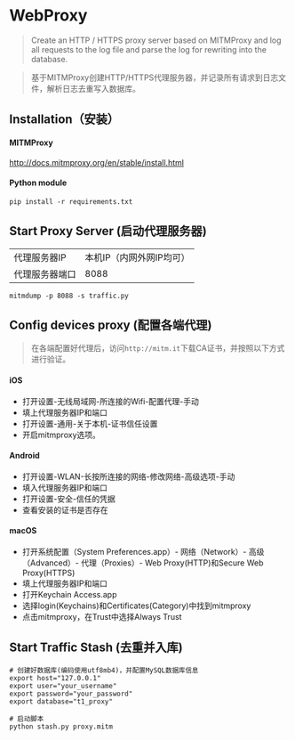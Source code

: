# WebProxy
> Create an HTTP / HTTPS proxy server based on MITMProxy and log all requests to the log file and parse the log for rewriting into the database.

> 基于MITMProxy创建HTTP/HTTPS代理服务器，并记录所有请求到日志文件，解析日志去重写入数据库。

## Installation（安装）

#### MITMProxy
http://docs.mitmproxy.org/en/stable/install.html

#### Python module
```
pip install -r requirements.txt
```

## Start Proxy Server (启动代理服务器)

| | |
| --- | --- |
|代理服务器IP | 本机IP（内网外网IP均可）|
| 代理服务器端口 | 8088 |

```
mitmdump -p 8088 -s traffic.py
```

## Config devices proxy (配置各端代理)
> 在各端配置好代理后，访问`http://mitm.it`下载CA证书，并按照以下方式进行验证。

#### iOS
- 打开设置-无线局域网-所连接的Wifi-配置代理-手动
- 填上代理服务器IP和端口
- 打开设置-通用-关于本机-证书信任设置
- 开启mitmproxy选项。

#### Android
- 打开设置-WLAN-长按所连接的网络-修改网络-高级选项-手动
- 填入代理服务器IP和端口
- 打开设置-安全-信任的凭据
- 查看安装的证书是否存在

#### macOS
- 打开系统配置（System Preferences.app）- 网络（Network）- 高级（Advanced）- 代理（Proxies）- Web Proxy(HTTP)和Secure Web Proxy(HTTPS)
- 填上代理服务器IP和端口
- 打开Keychain Access.app
- 选择login(Keychains)和Certificates(Category)中找到mitmproxy
- 点击mitmproxy，在Trust中选择Always Trust


## Start Traffic Stash (去重并入库)
```
# 创建好数据库(编码使用utf8mb4)，并配置MySQL数据库信息
export host="127.0.0.1"
export user="your_username"
export password="your_password"
export database="t1_proxy"

# 启动脚本
python stash.py proxy.mitm
```

